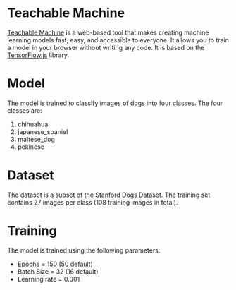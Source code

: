 # Teachable Machine
[Teachable Machine](https://teachablemachine.withgoogle.com/) is a web-based tool that makes creating machine learning models fast, easy, and accessible to everyone. It allows you to train a model in your browser without writing any code. It is based on the [TensorFlow.js](https://www.tensorflow.org/js) library.

# Model
The model is trained to classify images of dogs into four classes. The four classes are:
1. chihuahua
2. japanese_spaniel
3. maltese_dog
4. pekinese

# Dataset
The dataset is a subset of the [Stanford Dogs Dataset](http://vision.stanford.edu/aditya86/ImageNetDogs/). The training set contains 27 images per class (108 training images in total).

# Training
The model is trained using the following parameters:
- Epochs = 150 (50 default)
- Batch Size = 32 (16 default)
- Learning rate = 0.001